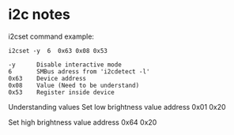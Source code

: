 # i2c notes


i2cset command example:

```
i2cset -y  6  0x63 0x08 0x53

-y      Disable interactive mode
6       SMBus adress from 'i2cdetect -l'
0x63    Device address
0x08    Value (Need to be understand)
0x53    Register inside device
```

Understanding values
Set low brightness
value address
0x01 0x20

Set high brightness
value address
0x64 0x20